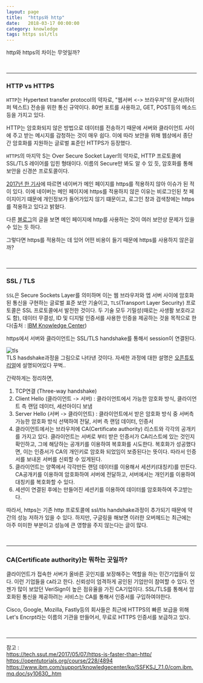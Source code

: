 ```yaml
---
layout: page
title:  "https와 http"
date:   2018-03-17 00:00:00
category: knowledge
tags: https ssl/tls
---
```


http와 https의 차이는 무엇일까?
<!-- more -->

<br>

---
### HTTP vs HTTPS

`HTTP`는 Hypertext transfer protocol의 약자로, "웹서버 <-> 브라우저"의 문서(하이퍼 텍스트) 전송을 위한 통신 규약이다. 80번 포트를 사용하고, GET, POST등의 메소드 등을 가지고 있다.  

HTTP는 암호화되지 않은 방법으로 데이터를 전송하기 때문에 서버와 클라이언트 사이에 주고 받는 메시지를 감청하는 것이 매우 쉽다. 이에 따라 보안을 위해 웹상에서 종단 간 암호화를 지원하는 글로벌 표준인 HTTPS가 등장했다.  

`HTTPS`의 마지막 S는 Over Secure Socket Layer의 약자로, HTTP 프로토콜에 SSL/TLS 레이어를 입힌 형태이다. 이름의 Secure만 봐도 알 수 있 듯, 암호화를 통해 보안을 신경쓴 프로토콜이다.

[2017년 한 기사](http://www.ddaily.co.kr/news/article.html?no=152720)에 따르면 네이버가 메인 페이지를 https를 적용하지 않아 이슈가 된 적이 있다. 이에 네이버는 메인 페이지에 https를 적용하지 않은 이유는 비로그인된 첫 페이지이기 떄문에 개인정보가 들어가있지 않기 떄문이고, 로그인 창과 검색창에는 https를 적용하고 있다고 밝혔다.  

다른 [블로그](https://item4.github.io/2015-12-19/Naver-and-HTTPS/)의 글을 보면 메인 페이지에 http를 사용하는 것이 여러 보안상 문제가 있을 수 있는 듯 하다.

그렇다면 https를 적용하는 데 있어 어떤 비용이 들기 때문에 https를 사용하지 않은걸까?

<br>

---
### SSL / TLS

`SSL`은 Secure Sockets Layer를 의미하며 이는 웹 브라우저와 엡 서버 사이에 암호화된 통신을 구현하는 글로벌 표준 보안 기술이고, `TLS`(Transport Layer Security) 프로토콜은 SSL 프로토콜에서 발전한 것이다. 두 기술 모두 기밀성(때로는 사생활 보호라고도 함), 데이터 무결성, ID 및 디지털 인증서를 사용한 인증을 제공하는 것을 목적으로 한다(출처 : [IBM Knowledge Center](https://www.ibm.com/support/knowledgecenter/ko/SSFKSJ_7.1.0/com.ibm.mq.doc/sy10630_.htm))  

https에서 서버와 클라이언트는 SSL/TLS handshake를 통해서 session이 연결된다.  

![tls]({{site.url}}/assets/knowledge/tls-handshake.png)  
TLS hasdshake과정을 그림으로 나타낸 것이다. 자세한 과정에 대한 설명은 [오픈튜토리얼](https://opentutorials.org/course/228/4894#signiture)에 설명되어있다 꾸벅..  

간략하게는 정리하면,
1. TCP연결 (Three-way handshake)
2. Client Hello (클라이언트 -> 서버) : 클라이언트에서 가능한 암호화 방식, 클라이언트 측 랜덤 데이터, 세션아이디 보냄
3. Server Hello (서버 -> 클라이언트) : 클라이언트에서 받은 암호화 방식 중 서버측 가능한 암호화 방식 선택하여 전달, 서버 측 랜덤 데이터, 인증서
4. 클라이언트에서는 브라우저에 CA(Certificate authority) 리스트와 각각의 공개키를 가지고 있다. 클라이언트는 서버로 부터 받은 인증서가 CA리스트에 있는 것인지 확인하고, 그에 해당하는 공개키를 이용하여 복호화를 시도한다. 복호화가 성공했다면, 이는 인증서가 CA의 개인키로 암호화 되었임이 보증된다는 뜻이다. 따라서 인증서를 보내온 서버를 신뢰할 수 있게된다.
5. 클라이언트는 양쪽에서 각각만든 랜덤 데이터를 이용해서 세션키(대칭키)를 만든다. CA공개키를 이용하여 암호화하여 서버에 전달하고, 서버에서는 개인키를 이용하여 대칭키를 복호화할 수 있다.
6. 세션이 연결된 후에는 만들어진 세션키를 이용하여 데이터를 암호화하여 주고받는다.
  
따라서, https는 기존 http 프로토콜에 ssl/tls handshake과정이 추가되기 때문에 약간의 성능 저하가 있을 수 있다. 하지만, 구글링을 해보면 이러한 오버헤드는 최근에는 아주 미미한 부분이고 성능에 큰 영향을 주지 않는다는 글이 많다.

<br>

---
### CA(Certificate authority)는 뭐하는 곳일까?

클라이언트가 접속한 서버가 올바른 곳인지를 보장해주는 역할을 하는 민간기업들이 있다. 이런 기업들을 `CA`라고 한다. 신뢰성이 엄격하게 공인된 기업만이 참여할 수 있다. 언젠가 많이 보았던 VeriSign이 높은 점유율을 가진 CA기업이다. SSL/TLS를 통해서 암호화된 통신을 제공하려는 서비스는 CA를 통해서 인증서를 구입하여야한다.  

Cisco, Google, Mozilla, Fastly등의 회사들은 최근에 HTTPS의 빠른 보급을 위해 Let's Encrpt라는 이름의 기관을 만들어서, 무료로 HTTPS 인증서를 보급하고 있다.





<br>

---

참고 :   
https://tech.ssut.me/2017/05/07/https-is-faster-than-http/  
https://opentutorials.org/course/228/4894  
https://www.ibm.com/support/knowledgecenter/ko/SSFKSJ_7.1.0/com.ibm.mq.doc/sy10630_.htm  
